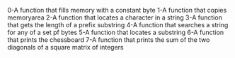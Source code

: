 0-A function that fills memory with a constant byte
1-A function that copies memoryarea
2-A function that locates a character in a string
3-A function that gets the length of a prefix substring
4-A function that searches a string for any of a set pf bytes
5-A function that locates a substring
6-A function that prints the chessboard
7-A function that prints the sum of the two diagonals of a square matrix of integers
